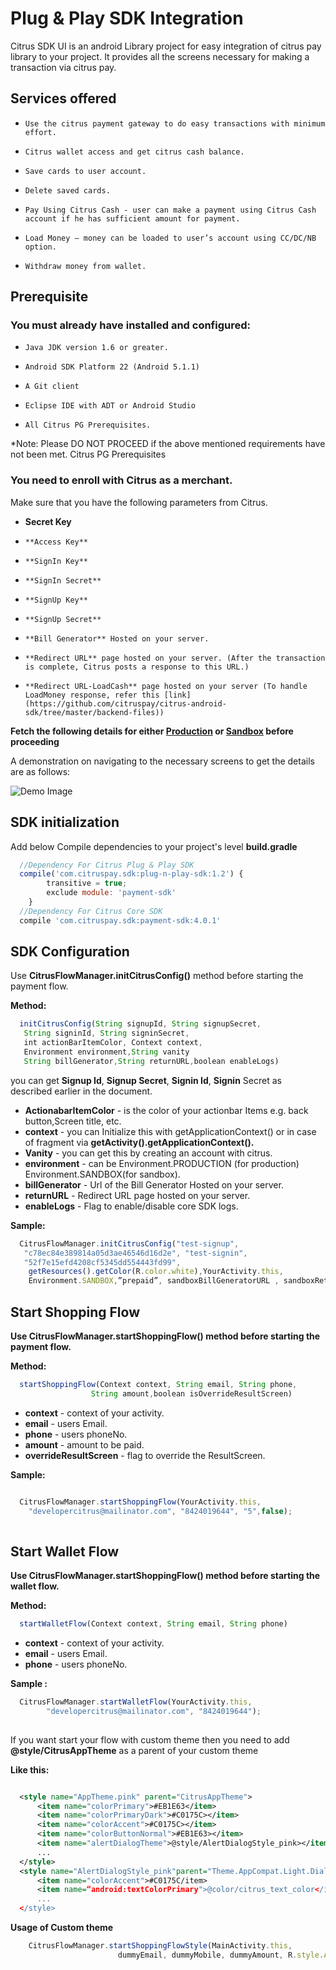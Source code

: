 
# Plug & Play SDK Integration

Citrus SDK UI is an android Library project for easy integration of citrus pay library to your project. It provides all the screens necessary for making a transaction via citrus pay.

## Services offered

*     Use the citrus payment gateway to do easy transactions with minimum effort. 
*     Citrus wallet access and get citrus cash balance. 
*     Save cards to user account. 
*     Delete saved cards. 
*     Pay Using Citrus Cash - user can make a payment using Citrus Cash account if he has sufficient amount for payment. 
*     Load Money – money can be loaded to user’s account using CC/DC/NB option. 
*     Withdraw money from wallet.


## Prerequisite
### You must already have installed and configured:

*     Java JDK version 1.6 or greater.
*     Android SDK Platform 22 (Android 5.1.1)
*     A Git client
*     Eclipse IDE with ADT or Android Studio
*     All Citrus PG Prerequisites.

*Note: Please DO NOT PROCEED if the above mentioned requirements have not been met. Citrus PG Prerequisites

### You need to enroll with Citrus as a merchant.

Make sure that you have the following parameters from Citrus.

* **Secret Key**
*     **Access Key**
*     **SignIn Key**
*     **SignIn Secret**
*     **SignUp Key**
*     **SignUp Secret**
*     **Bill Generator** Hosted on your server.
*     **Redirect URL** page hosted on your server. (After the transaction is complete, Citrus posts a response to this URL.) 
*     **Redirect URL-LoadCash** page hosted on your server (To handle LoadMoney response, refer this [link](https://github.com/citruspay/citrus-android-sdk/tree/master/backend-files))

**Fetch the following details for either [Production](http://www.citruspay.com/) or [Sandbox](http://sandbox.citruspay.com/) before proceeding**

A demonstration on navigating to the necessary screens to get the details are as follows: 

  ![Demo Image]( https://cldup.com/pG7aGwfHDh.gif)

## SDK initialization
Add below Compile dependencies to your project's level **build.gradle**
```javascript
  //Dependency For Citrus Plug & Play SDK
  compile('com.citruspay.sdk:plug-n-play-sdk:1.2') {
        transitive = true;
        exclude module: 'payment-sdk'
    }
  //Dependency For Citrus Core SDK  
  compile 'com.citruspay.sdk:payment-sdk:4.0.1' 
```

## SDK Configuration

Use **CitrusFlowManager.initCitrusConfig()** method before starting the payment flow.

**Method:**
```javascript
  initCitrusConfig(String signupId, String signupSecret,
   String signinId, String signinSecret,
   int actionBarItemColor, Context context,
   Environment environment,String vanity
   String billGenerator,String returnURL,boolean enableLogs)
```
you can get **Signup Id**, **Signup Secret**, **Signin Id**, **Signin** Secret as described earlier in the document. 
   
* **ActionabarItemColor** - is the color of your actionbar Items e.g. back button,Screen title, etc.
* **context** - you can Initialize this with getApplicationContext() or in case of fragment via **getActivity().getApplicationContext().**
* **Vanity** - you can get this by creating an account with citrus.
* **environment** - can be Environment.PRODUCTION (for production) Environment.SANDBOX(for sandbox). 
* **billGenerator** - Url of the Bill Generator Hosted on your server.
* **returnURL** - Redirect URL page hosted on your server.
* **enableLogs** - Flag to enable/disable core SDK logs.

**Sample:**
```javascript
  CitrusFlowManager.initCitrusConfig("test-signup",
   "c78ec84e389814a05d3ae46546d16d2e", "test-signin",
   "52f7e15efd4208cf5345dd554443fd99",
    getResources().getColor(R.color.white),YourActivity.this,
    Environment.SANDBOX,”prepaid”, sandboxBillGeneratorURL , sandboxReturnURL , false);
```

## Start Shopping Flow

**Use CitrusFlowManager.startShoppingFlow() method before starting the payment flow.**

**Method:**
```javascript
  startShoppingFlow(Context context, String email, String phone,           
                  String amount,boolean isOverrideResultScreen)
```

*  **context** - context of your activity.
*  **email** - users Email.
*  **phone** - users phoneNo.
*  **amount** - amount to be paid.
*  **overrideResultScreen** - flag to override the ResultScreen.  

**Sample:**

```javascript

  CitrusFlowManager.startShoppingFlow(YourActivity.this,       
    "developercitrus@mailinator.com", "8424019644", "5",false);
    
```

## Start Wallet Flow

**Use CitrusFlowManager.startShoppingFlow() method before starting the wallet flow.**

**Method:**
```javascript
  startWalletFlow(Context context, String email, String phone)
```
* **context** - context of your activity.
* **email** - users Email.
* **phone** - users phoneNo.

**Sample :**
```javascript
  CitrusFlowManager.startWalletFlow(YourActivity.this, 
        "developercitrus@mailinator.com", "8424019644");
        
```

If you want start your flow with custom theme then you need to add **@style/CitrusAppTheme** as a parent of your custom theme

**Like this:**
```xml

  <style name="AppTheme.pink" parent="CitrusAppTheme"> 
      <item name="colorPrimary">#EB1E63</item> 
      <item name="colorPrimaryDark">#C0175C></item> 
      <item name="colorAccent">#C0175C></item> 
      <item name="colorButtonNormal">#EB1E63></item>
      <item name="alertDialogTheme">@style/AlertDialogStyle_pink></item>
      ...
  </style>
  <style name="AlertDialogStyle_pink"parent="Theme.AppCompat.Light.Dialog.Alert"> 
      <item name="colorAccent">#C0175C/item> 
      <item name=“android:textColorPrimary">@color/citrus_text_color</item>
      ...
  </style>

```

**Usage of Custom theme**
```javascript
    CitrusFlowManager.startShoppingFlowStyle(MainActivity.this,
                        dummyEmail, dummyMobile, dummyAmount, R.style.AppTheme_pink, false);
```                        


